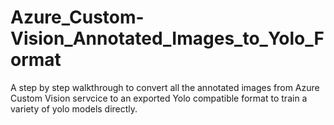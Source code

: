 # Azure_Custom-Vision_Annotated_Images_to_Yolo_Format
A step by step walkthrough to convert all the annotated images from Azure Custom Vision servcice to an exported Yolo compatible format to train a variety of yolo models directly.
